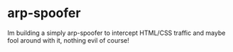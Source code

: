 arp-spoofer
===========

Im building a simply arp-spoofer to intercept HTML/CSS traffic and maybe fool around with it, nothing evil of course!
